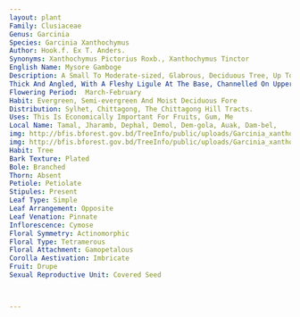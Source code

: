 ```yaml
---
layout: plant
Family: Clusiaceae
Genus: Garcinia
Species: Garcinia Xanthochymus
Author: Hook.f. Ex T. Anders.
Synonyms: Xanthochymus Pictorius Roxb., Xanthochymus Tinctor
English Name: Mysore Gamboge
Description: A Small To Moderate-sized, Glabrous, Deciduous Tree, Up To 15 M High, With Narrow Pyramidal Crown, Bark Brown, Exfoliating In Small Flakes, Blaze Pinkish, Exuding Milky Juice Which Turns Yellowish Or Pale Green Gum, Branchlets Quadrangular, Thickened Or Dilated Below The Nodes, Drooping. Leaves Thickly Coriaceous, 20-35 Ã— 4-12 Cm, Linear-oblong Or Oblong-lanceolate, Rarely Ovate, Acute, Base Rounded To Acute, Lateral Nerves 15-20 Pairs, Parallel, Alternating With Shorter Intermediate Nerves, Margin Slightly Recurved, Shining On Both Surfaces, Petioles 1.0-2.5 Cm Long, 
Thick And Angled, With A Fleshy Ligule At The Base, Channelled On Upperside. Flowers Dull White, Fasciculate In Cluster Of 4-8, From The Axils Of Fallen Leaves, Pedicels 2.0-3.5 Cm Long. Petals C 8 Mm Long, Orbicular, Spreading, Thin. Male Flower With Stamens In 5 Broad Bundles Of 3-5, On Fleshy Lobed Disk. Bisexual Flowers: Ovary Greenish-white, Ovoid, Pointed, 5-celled, Stigma 5-lobed, Spreading. Fruit A Berry, Size Of An Apple, 5.0-7.5 Cm In Diameter, Subglobose, Pointed, Dark Yellow, Crowned By Persistent Stigmatic Lobes, Golden-yellow When Ripe. Seeds 1-5, Oblong, Brown, Testa Veined, Embedded In Yellow, Sticky, Arillus Pulp.
Flowering Period:  March-February
Habit: Evergreen, Semi-evergreen And Moist Deciduous Fore
Distribution: Sylhet, Chittagong, The Chittagong Hill Tracts.
Uses: This Is Economically Important For Fruits, Gum, Me
Local Name: Tamal, Jharamb, Dephal, Demol, Dem-gola, Auak, Dam-bel, 
img: http://bfis.bforest.gov.bd/TreeInfo/public/uploads/Garcinia_xanthochymus.jpg
img: http://bfis.bforest.gov.bd/TreeInfo/public/uploads/Garcinia_xanthochymus1.JPG
Habit: Tree
Bark Texture: Plated
Bole: Branched
Thorn: Absent
Petiole: Petiolate
Stipules: Present
Leaf Type: Simple
Leaf Arrangement: Opposite
Leaf Venation: Pinnate
Inflorescence: Cymose
Floral Symmetry: Actinomorphic
Floral Type: Tetramerous
Floral Attachment: Gamopetalous
Corolla Aestivation: Imbricate
Fruit: Drupe
Sexual Reproductive Unit: Covered Seed



---
```


